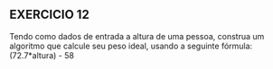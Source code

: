 ## EXERCICIO 12

Tendo como dados de entrada a altura de uma pessoa, construa um algoritmo que calcule seu peso ideal, usando a seguinte fórmula: (72.7*altura) - 58
